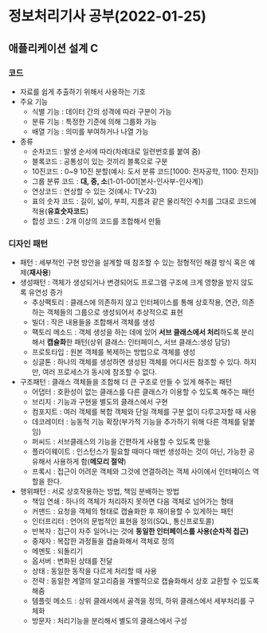 # 정보처리기사 공부(2022-01-25)



## 애플리케이션 설계 C

### 코드

* 자료를 쉽게 추출하기 위해서 사용하는 기호
* 주요 기능 
  * 식별 기능 : 데이터 간의 성격에 따라 구분이 가능
  * 분류 기능 : 특정한 기준에 의해 그룹화 가능
  * 배열 기능 : 의미를 부여하거나 나열 가능
* 종류
  * 순차코드 : 발생 순서에 따라(차례대로 일련번호를 붙여 줌)
  * 블록코드 : 공통성이 있는 것끼리 블록으로 구분
  * 10진코드 : 0~9 10진 분할(예시: 도서 분류 코드[1000: 전자공학, 1100: 전자])
  * 그룹 분류 코드 : **대, 중, 소**(1-01-001[본사-인사부-인사계])
  * 연상코드 : 연상할 수 있는 것(예시: TV-23)
  * 표의 숫자 코드 : 길이, 넓이, 부피, 지름과 같은 물리적인 수치를 그대로 코드에 적용(**유효숫자코드**)
  * 합성 코드 : 2개 이상의 코드를 조합해서 만듦





### 디자인 패턴

* 패턴 : 세부적인 구현 방안을 설계할 때 참조할 수 있는 정형적인 해결 방식 혹은 예제(**재사용**)
* 생성패턴 : 객체가 생성되거나 변경되어도 프로그램 구조에 크게 영향을 받지 않도록 유연성 증가
  * 추상팩토리 : 클래스에 의존하지 않고 인터페이스를 통해 상호작용, 연관, 의존하는 객체들의 그룹으로 생성되어서 추상적으로 표현
  * 빌더 : 작은 내용들을 조합해서 객체를 생성
  * 팩토리 메소드 : 객체 생성을 하는 데에 있어 **서브 클래스에서 처리**하도록 분리해서 **캡슐화**한 패턴(상위 클래스: 인터페이스, 서브 클래스:생성 담당)
  * 프로토타입 : 원본 객체를 복제하는 방법으로 객체를 생성
  * 싱글톤 : 하나의 객체를 생성하면 생성된 객체를 어디서든 참조할 수 있다. 하지만, 여러 프로세스가 동시에 참조할 수 없다.
* 구조패턴 : 클래스 객체들을 조합해 더 큰 구조로 만들 수 있게 해주는 패턴
  * 어댑터 : 호환성이 없는 클래스를 다른 클래스가 이용할 수 있도록 해주는 패턴
  * 브리지 : 기능과 구현을 별도의 클래스에서 구현
  * 컴포지트 : 여러 객체를 복합 객체와 단일 객체를 구분 없이 다루고자할 때 사용
  * 데코레이터 : 능동적 기능 확장(부가적 기능을 추가하기 위해 다른 객체를 덭붙임)
  * 퍼씨드 : 서브클래스의 기능을 간편하게 사용할 수 있도록 만듦
  * 플라이웨이트 : 인스턴스가 필요할 때마다 매번 생성하는 것이 아닌, 가능한 공유해서 사용하게 함(**메모리 절약**)
  * 프록시 : 접근이 어려운 객체와 그것에 연결하려는 객체 사이에서 인터페이스 역할을 한다.
* 행위패턴 : 서로 상호작용하는 방법, 책임 분배하는 방법
  * 책임 연쇄 : 하나의 객체가 처리하지 못하면 다음 객체로 넘어가는 형태
  * 커맨드 : 요청을 객체의 형태로 캡슐화한 후 재이용할 수 있게하는 패턴
  * 인터프리터 : 언어의 문법적인 표현을 정의(SQL, 통신프로토콜)
  * 반복자 : 접근이 자주 일어나는 것에 **동일한 인터페이스를 사용(순차적 접근)**
  * 중재자 : 복잡한 과정들을 캡슐화해서 객체로 정의
  * 메멘토 : 되돌리기
  * 옵서버 : 변화된 상태를 전달
  * 상태 : 동일한 동작을 다르게 처리할 때 사용
  * 전략 : 동일한 계열의 알고리즘을 개별적으로 캡슐화해서 상호 교환할 수 있도록 해줌
  * 템플릿 메소드 : 상위 클래서에서 골격을 정의, 하위 클래스에서 세부처리를 구체화
  * 방문자 : 처리기능을 분리해서 별도의 클래스에서 구성